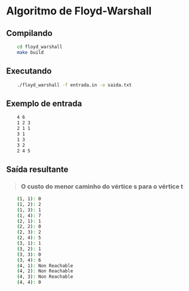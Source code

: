 # Algoritmo de Floyd-Warshall

## Compilando
```bash
    cd floyd_warshall
    make build
```

## Executando

```bash
    ./floyd_warshall -f entrada.in -o saida.txt
```

## Exemplo de entrada

```bash
    4 6
    1 2 3
    2 1 1
    3 1
    1 3
    3 2
    2 4 5
```

## Saída resultante
>### O custo do menor caminho do vértice s para o vértice t
```bash
    (1, 1): 0
    (1, 2): 2
    (1, 3): 1
    (1, 4): 7
    (2, 1): 1
    (2, 2): 0
    (2, 3): 2
    (2, 4): 5
    (3, 1): 1
    (3, 2): 1
    (3, 3): 0
    (3, 4): 6
    (4, 1): Non Reachable
    (4, 2): Non Reachable
    (4, 3): Non Reachable
    (4, 4): 0
```